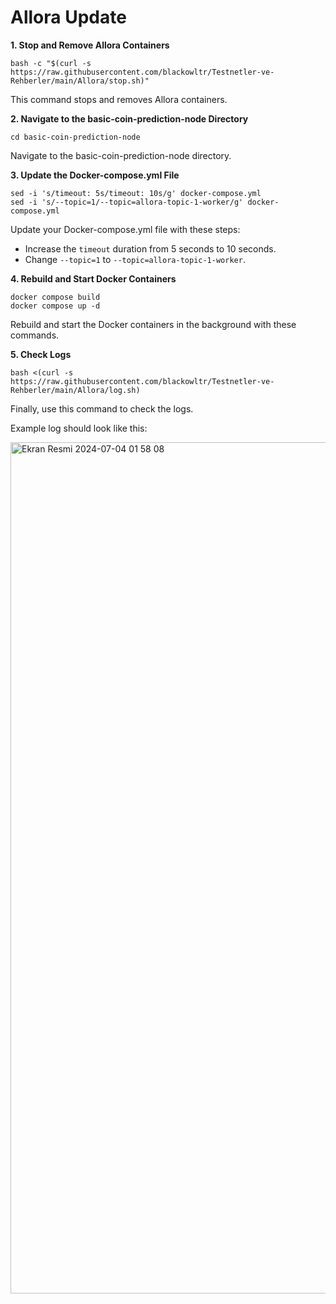 # Allora Update

**1. Stop and Remove Allora Containers**

```shell
bash -c "$(curl -s https://raw.githubusercontent.com/blackowltr/Testnetler-ve-Rehberler/main/Allora/stop.sh)"
```

This command stops and removes Allora containers.

**2. Navigate to the basic-coin-prediction-node Directory**

```shell
cd basic-coin-prediction-node
```

Navigate to the basic-coin-prediction-node directory.

**3. Update the Docker-compose.yml File**

```shell
sed -i 's/timeout: 5s/timeout: 10s/g' docker-compose.yml
sed -i 's/--topic=1/--topic=allora-topic-1-worker/g' docker-compose.yml
```

Update your Docker-compose.yml file with these steps:

- Increase the `timeout` duration from 5 seconds to 10 seconds.
- Change `--topic=1` to `--topic=allora-topic-1-worker`.

**4. Rebuild and Start Docker Containers**

```shell
docker compose build
docker compose up -d
```

Rebuild and start the Docker containers in the background with these commands.

**5. Check Logs**

```shell
bash <(curl -s https://raw.githubusercontent.com/blackowltr/Testnetler-ve-Rehberler/main/Allora/log.sh)
```

Finally, use this command to check the logs.

Example log should look like this:

<img width="1362" alt="Ekran Resmi 2024-07-04 01 58 08" src="https://github.com/koltigin/Allora-Price-Prediction-Worker-Node/assets/107190154/6f13dda0-ffd8-4e6a-85a5-8b5f597d76f8">
